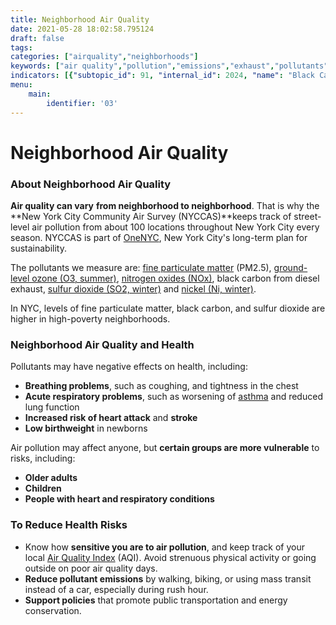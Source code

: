 ```yaml
---
title: Neighborhood Air Quality
date: 2021-05-28 18:02:58.795124
draft: false
tags: 
categories: ["airquality","neighborhoods"]
keywords: ["air quality","pollution","emissions","exhaust","pollutants","pm2.5","asthma","breathing","lungs","asthma","respiratory","illness","hospitalizations","emergency department visits"]
indicators: [{"subtopic_id": 91, "internal_id": 2024, "name": "Black Carbon", "URL": "https://a816-dohbesp.nyc.gov/IndicatorPublic/VisualizationData.aspx?id=2024,719b87,91,Summarize"}, {"subtopic_id": 91, "internal_id": 2023, "name": "Fine Particulate Matter (PM2.5)", "URL": "https://a816-dohbesp.nyc.gov/IndicatorPublic/VisualizationData.aspx?id=2023,719b87,91,Summarize"}, {"subtopic_id": 91, "internal_id": 2028, "name": "Nitric Oxide (NO)", "URL": "https://a816-dohbesp.nyc.gov/IndicatorPublic/VisualizationData.aspx?id=2028,719b87,91,Summarize"}, {"subtopic_id": 91, "internal_id": 2025, "name": "Nitrogen Dioxide (NO2)", "URL": "https://a816-dohbesp.nyc.gov/IndicatorPublic/VisualizationData.aspx?id=2025,719b87,91,Summarize"}, {"subtopic_id": 91, "internal_id": 2027, "name": "Ozone (O3)", "URL": "https://a816-dohbesp.nyc.gov/IndicatorPublic/VisualizationData.aspx?id=2027,719b87,91,Summarize"}, {"subtopic_id": 91, "internal_id": 2026, "name": "Sulfur Dioxide (SO2)", "URL": "https://a816-dohbesp.nyc.gov/IndicatorPublic/VisualizationData.aspx?id=2026,719b87,91,Summarize"}]
menu:
    main:
        identifier: '03'
---
```

# Neighborhood Air Quality
### About Neighborhood Air Quality


**Air quality can vary** **from neighborhood to neighborhood**. That is why the **New York City Community Air Survey (NYCCAS)**keeps track of street-level air pollution from about 100 locations throughout New York City every season. NYCCAS is part of [OneNYC](http://www1.nyc.gov/html/onenyc/index.html "OneNYC"), New York City's long-term plan for sustainability.


The pollutants we measure are: [fine particulate matter](http://a816-dohbesp.nyc.gov/IndicatorPublic/Glossary.aspx?#Fine_particulate_matter) (PM2.5), [ground-level ozone (O3, summer)](http://a816-dohbesp.nyc.gov/IndicatorPublic/Glossary.aspx#Ground_level_ozone%20), [nitrogen oxides (NOx)](http://a816-dohbesp.nyc.gov/IndicatorPublic/Glossary.aspx#Nitrogen_oxides), black carbon from diesel exhaust, [sulfur dioxide (SO2, winter)](http://a816-dohbesp.nyc.gov/IndicatorPublic/Glossary.aspx#Sulfur_dioxide) and [nickel (Ni, winter)](http://a816-dohbesp.nyc.gov/IndicatorPublic/Glossary.aspx#Nickel).


In NYC, levels of fine particulate matter, black carbon, and sulfur dioxide are higher in high-poverty neighborhoods.


### Neighborhood Air Quality and Health


Pollutants may have negative effects on health, including:


* **Breathing problems**, such as coughing, and tightness in the chest
* **Acute respiratory problems**, such as worsening of [asthma](http://www1.nyc.gov/site/doh/health/health-topics/asthma.page "Asthma") and reduced lung function
* **Increased risk of heart attack** and **stroke**
* **Low birthweight** in newborns


Air pollution may affect anyone, but **certain groups are more vulnerable** to risks, including:


* **Older adults**
* **Children**
* **People with heart and respiratory conditions**


### To Reduce Health Risks


* Know how **sensitive you are to air pollution**, and keep track of your local [Air Quality Index](http://www.dec.ny.gov/cfmx/extapps/aqi/aqi_forecast.cfm "Air quality index") (AQI). Avoid strenuous physical activity or going outside on poor air quality days.
* **Reduce pollutant emissions** by walking, biking, or using mass transit instead of a car, especially during rush hour.
* **Support policies** that promote public transportation and energy conservation.

